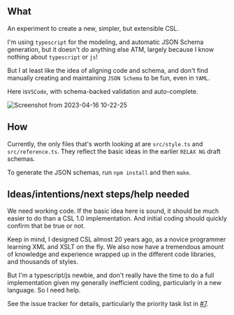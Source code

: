 ## What

An experiment to create a new, simpler, but extensible CSL.

I'm using `typescript` for the modeling, and automatic JSON Schema generation, but it doesn't do anything else ATM, largely because I know nothing about `typescript` or `js`!

But I at least like the idea of aligning code and schema, and don't find manually creating and maintaining `JSON Schema` to be fun, even in `YAML`.

Here is`VSCode`, with schema-backed validation and auto-complete.

![Screenshot from 2023-04-16 10-22-25](https://user-images.githubusercontent.com/1134/232319672-88e96d95-1806-4d6b-9d27-6d0cc32d5033.png)

## How

Currently, the only files that's worth looking at are `src/style.ts` and `src/reference.ts`. 
They reflect the basic ideas in the earlier `RELAX NG` draft schemas.

To generate the JSON schemas, run `npm install` and then `make`.

## Ideas/intentions/next steps/help needed

We need working code. 
If the basic idea here is sound, it should be much easier to do than a CSL 1.0 implementation. 
And initial coding should quickly confirm that be true or not.

Keep in mind, I designed CSL almost 20 years ago, as a novice programmer learning XML and XSLT on the fly. 
We also now have a tremendous amount of knowledge and experience wrapped up in the different code libraries, and thousands of styles. 

But I'm a typescript/js newbie, and don't really have the time to do a full implementation given my generally inefficient coding, particularly in a new language. 
So I need help. 

See the issue tracker for details, particularly the priority task list in [#7](https://github.com/bdarcus/csl-next.js/issues/7).
